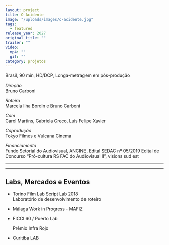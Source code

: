 ```yaml
---
layout: project
title: O Acidente
image: "/uploads/images/o-acidente.jpg"
tags:
  - featured
release_year: 2027
original_title: ""
trailer: ""
video:
  mp4: ""
  gif: ""
category: projetos
---
```


Brasil, 90 min, HD/DCP, Longa-metragem em pós-produção

_Direção_  
Bruno Carboni

_Roteiro_  
Marcela Ilha Bordin e Bruno Carboni

_Com_  
Carol Martins, Gabriela Greco, Luis Felipe Xavier

_Coprodução_  
Tokyo Filmes e Vulcana Cinema

_Financiamento_  
Fundo Setorial do Audiovisual, ANCINE, Edital SEDAC nº 05/2019 Edital de Concurso “Pró-cultura RS FAC do Audiovisual II”, visions sud est

---

---

## Labs, Mercados e Eventos

- Torino Film Lab Script Lab 2018  
  Laboratório de desenvolvimento de roteiro
- Málaga Work in Progress - MAFIZ
- FICCI 60 / Puerto Lab

  Prêmio Infra Rojo

- Curitiba LAB

